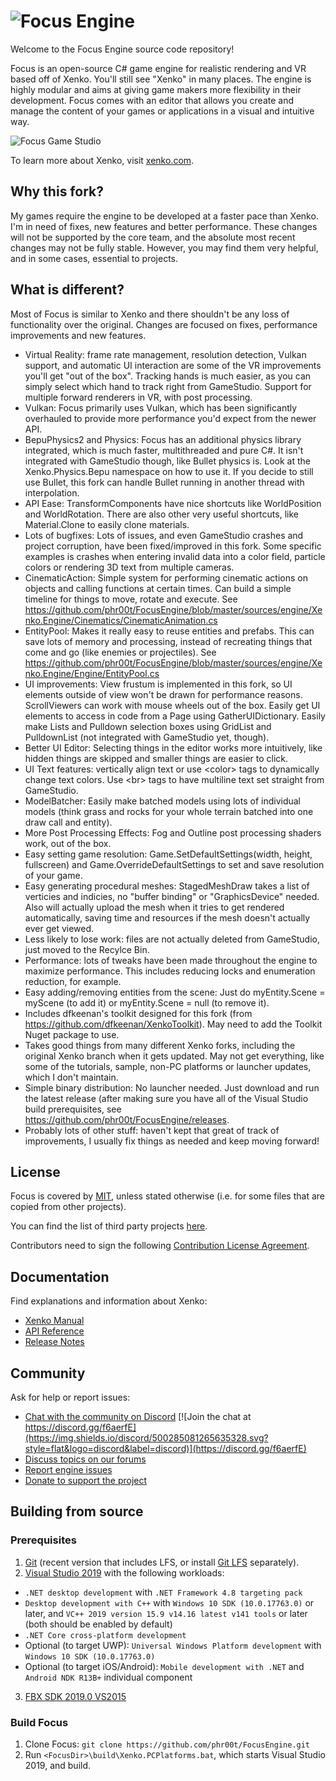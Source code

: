 ![Focus Engine](https://i.imgur.com/OjANvN9.png)
=======

Welcome to the Focus Engine source code repository!

Focus is an open-source C# game engine for realistic rendering and VR based off of Xenko. You'll still see "Xenko" in many places.
The engine is highly modular and aims at giving game makers more flexibility in their development.
Focus comes with an editor that allows you create and manage the content of your games or applications in a visual and intuitive way.

![Focus Game Studio](https://xenko.com/images/external/script-editor.png)

To learn more about Xenko, visit [xenko.com](https://xenko.com/).

## Why this fork?

My games require the engine to be developed at a faster pace than Xenko. I'm in need of fixes, new features and better performance. These changes will not be supported by the core team, and the absolute most recent changes may not be fully stable. However, you may find them very helpful, and in some cases, essential to projects.

## What is different?

Most of Focus is similar to Xenko and there shouldn't be any loss of functionality over the original. Changes are focused on fixes, performance improvements and new features.

* Virtual Reality: frame rate management, resolution detection, Vulkan support, and automatic UI interaction are some of the VR improvements you'll get "out of the box". Tracking hands is much easier, as you can simply select which hand to track right from GameStudio. Support for multiple forward renderers in VR, with post processing.
* Vulkan: Focus primarily uses Vulkan, which has been significantly overhauled to provide more performance you'd expect from the newer API.
* BepuPhysics2 and Physics: Focus has an additional physics library integrated, which is much faster, multithreaded and pure C#. It isn't integrated with GameStudio though, like Bullet physics is. Look at the Xenko.Physics.Bepu namespace on how to use it. If you decide to still use Bullet, this fork can handle Bullet running in another thread with interpolation.
* API Ease: TransformComponents have nice shortcuts like WorldPosition and WorldRotation. There are also other very useful shortcuts, like Material.Clone to easily clone materials.
* Lots of bugfixes: Lots of issues, and even GameStudio crashes and project corruption, have been fixed/improved in this fork. Some specific examples is crashes when entering invalid data into a color field, particle colors or rendering 3D text from multiple cameras.
* CinematicAction: Simple system for performing cinematic actions on objects and calling functions at certain times. Can build a simple timeline for things to move, rotate and execute. See https://github.com/phr00t/FocusEngine/blob/master/sources/engine/Xenko.Engine/Cinematics/CinematicAnimation.cs
* EntityPool: Makes it really easy to reuse entities and prefabs. This can save lots of memory and processing, instead of recreating things that come and go (like enemies or projectiles). See https://github.com/phr00t/FocusEngine/blob/master/sources/engine/Xenko.Engine/Engine/EntityPool.cs
* UI improvements: View frustum is implemented in this fork, so UI elements outside of view won't be drawn for performance reasons. ScrollViewers can work with mouse wheels out of the box. Easily get UI elements to access in code from a Page using GatherUIDictionary. Easily make Lists and Pulldown selection boxes using GridList and PulldownList (not integrated with GameStudio yet, though).
* Better UI Editor: Selecting things in the editor works more intuitively, like hidden things are skipped and smaller things are easier to click.
* UI Text features: vertically align text or use \<color> tags to dynamically change text colors. Use \<br> tags to have multiline text set straight from GameStudio.
* ModelBatcher: Easily make batched models using lots of individual models (think grass and rocks for your whole terrain batched into one draw call and entity).
* More Post Processing Effects: Fog and Outline post processing shaders work, out of the box.
* Easy setting game resolution: Game.SetDefaultSettings(width, height, fullscreen) and Game.OverrideDefaultSettings to set and save resolution of your game.
* Easy generating procedural meshes: StagedMeshDraw takes a list of verticies and indicies, no "buffer binding" or "GraphicsDevice" needed. Also will actually upload the mesh when it tries to get rendered automatically, saving time and resources if the mesh doesn't actually ever get viewed.
* Less likely to lose work: files are not actually deleted from GameStudio, just moved to the Recylce Bin.
* Performance: lots of tweaks have been made throughout the engine to maximize performance. This includes reducing locks and enumeration reduction, for example.
* Easy adding/removing entities from the scene: Just do myEntity.Scene = myScene (to add it) or myEntity.Scene = null (to remove it).
* Includes dfkeenan's toolkit designed for this fork (from https://github.com/dfkeenan/XenkoToolkit). May need to add the Toolkit Nuget package to use.
* Takes good things from many different Xenko forks, including the original Xenko branch when it gets updated. May not get everything, like some of the tutorials, sample, non-PC platforms or launcher updates, which I don't maintain.
* Simple binary distribution: No launcher needed. Just download and run the latest release (after making sure you have all of the Visual Studio build prerequisites, see https://github.com/phr00t/FocusEngine/releases.
* Probably lots of other stuff: haven't kept that great of track of improvements, I usually fix things as needed and keep moving forward!

## License

Focus is covered by [MIT](LICENSE.md), unless stated otherwise (i.e. for some files that are copied from other projects).

You can find the list of third party projects [here](THIRD%20PARTY.md).

Contributors need to sign the following [Contribution License Agreement](docs/ContributorLicenseAgreement.md).

## Documentation

Find explanations and information about Xenko:
* [Xenko Manual](https://doc.xenko.com/latest/manual/index.html)
* [API Reference](https://doc.xenko.com/latest/api/index.html)
* [Release Notes](https://doc.xenko.com/latest/ReleaseNotes/index.html)

## Community

Ask for help or report issues:
* [Chat with the community on Discord](https://discord.gg/f6aerfE) [![Join the chat at https://discord.gg/f6aerfE](https://img.shields.io/discord/500285081265635328.svg?style=flat&logo=discord&label=discord)](https://discord.gg/f6aerfE)
* [Discuss topics on our forums](http://forums.xenko.com/)
* [Report engine issues](https://github.com/phr00t/xenko/issues)
* [Donate to support the project](https://www.patreon.com/phr00tssoftware)

## Building from source

### Prerequisites

1. [Git](https://git-scm.com/downloads) (recent version that includes LFS, or install [Git LFS](https://git-lfs.github.com/) separately).
2. [Visual Studio 2019](https://www.visualstudio.com/downloads/) with the following workloads:
  * `.NET desktop development` with `.NET Framework 4.8 targeting pack`
  * `Desktop development with C++` with `Windows 10 SDK (10.0.17763.0)` or later, and `VC++ 2019 version 15.9 v14.16 latest v141 tools` or later (both should be enabled by default)
  * `.NET Core cross-platform development`
  * Optional (to target UWP): `Universal Windows Platform development` with `Windows 10 SDK (10.0.17763.0)`
  * Optional (to target iOS/Android): `Mobile development with .NET` and `Android NDK R13B+` individual component
3. [FBX SDK 2019.0 VS2015](https://www.autodesk.com/developer-network/platform-technologies/fbx-sdk-2019-0)

### Build Focus

1. Clone Focus: `git clone https://github.com/phr00t/FocusEngine.git`
2. Run `<FocusDir>\build\Xenko.PCPlatforms.bat`, which starts Visual Studio 2019, and build.
